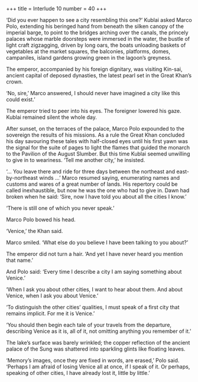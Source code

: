 +++
title = Interlude 10
number = 40
+++

‘Did you ever happen to see a city resembling this one?’ Kublai asked Marco Polo, extending his beringed hand from beneath the silken canopy of the imperial barge, to point to the bridges arching over the canals, the princely palaces whose marble doorsteps were immersed in the water, the bustle of light craft zigzagging, driven by long oars, the boats unloading baskets of vegetables at the market squares, the balconies, platforms, domes, campaniles, island gardens growing green in the lagoon’s greyness.

The emperor, accompanied by his foreign dignitary, was visiting Kin-sai, ancient capital of deposed dynasties, the latest pearl set in the Great Khan’s crown.

‘No, sire,’ Marco answered, I should never have imagined a city like this could exist.’

The emperor tried to peer into his eyes. The foreigner lowered his gaze. Kublai remained silent the whole day.

After sunset, on the terraces of the palace, Marco Polo expounded to the sovereign the results of his missions. As a rule the Great Khan concluded his day savouring these tales with half-closed eyes until his first yawn was the signal for the suite of pages to light the flames that guided the monarch to the Pavilion of the August Slumber. But this time Kublai seemed unwilling to give in to weariness. ‘Tell me another city,’ he insisted.

‘… You leave there and ride for three days between the northeast and east-by-northeast winds …’ Marco resumed saying, enumerating names and customs and wares of a great number of lands. His repertory could be called inexhaustible, but now he was the one who had to give in. Dawn had broken when he said: ‘Sire, now I have told you about all the cities I know.’

‘There is still one of which you never speak.’

Marco Polo bowed his head.

‘Venice,’ the Khan said.

Marco smiled. ‘What else do you believe I have been talking to you about?’

The emperor did not turn a hair. ‘And yet I have never heard you mention that name.’

And Polo said: ‘Every time I describe a city I am saying something about Venice.’

‘When I ask you about other cities, I want to hear about them. And about Venice, when I ask you about Venice.’

‘To distinguish the other cities’ qualities, I must speak of a first city that remains implicit. For me it is Venice.’

‘You should then begin each tale of your travels from the departure, describing Venice as it is, all of it, not omitting anything you remember of it.’

The lake’s surface was barely wrinkled; the copper reflection of the ancient palace of the Sung was shattered into sparkling glints like floating leaves.

‘Memory’s images, once they are fixed in words, are erased,’ Polo said. ‘Perhaps I am afraid of losing Venice all at once, if I speak of it. Or perhaps, speaking of other cities, I have already lost it, little by little.’